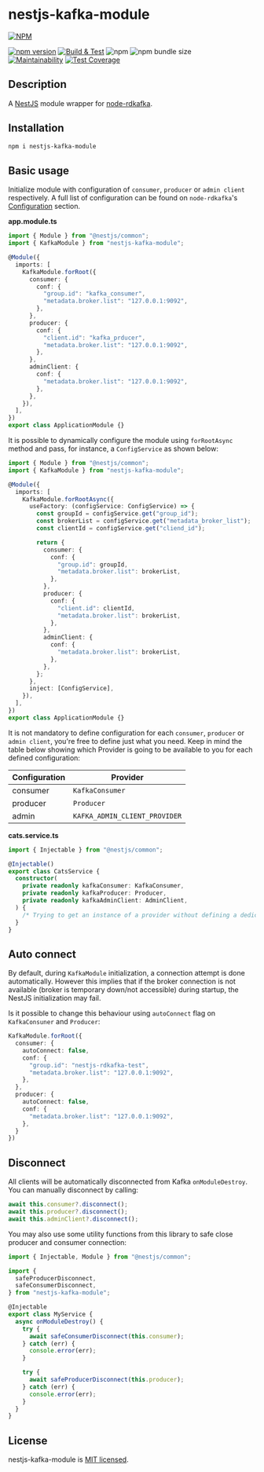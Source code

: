 # nestjs-kafka-module

[![NPM](https://nodei.co/npm/nest-kafka-module.png)](https://www.npmjs.com/package/nestjs-kafka-module)

[![npm version](https://badge.fury.io/js/nestjs-kafka-module.svg)](https://badge.fury.io/js/nestjs-kafka-module)
[![Build & Test](https://github.com/andreacioni/nestjs-kafka-module/actions/workflows/main.yml/badge.svg)](https://github.com/andreacioni/nestjs-kafka-module/actions/workflows/main.yml)
![npm](https://img.shields.io/npm/dm/nestjs-kafka-module) 
![npm bundle size](https://img.shields.io/bundlephobia/min/nestjs-kafka-module)  
[![Maintainability](https://api.codeclimate.com/v1/badges/08079c0335462972d085/maintainability)](https://codeclimate.com/github/andreacioni/nestjs-kafka-module/maintainability)
[![Test Coverage](https://api.codeclimate.com/v1/badges/08079c0335462972d085/test_coverage)](https://codeclimate.com/github/andreacioni/nestjs-kafka-module/test_coverage)

## Description

A [NestJS](https://nestjs.com/) module wrapper for [node-rdkafka](https://github.com/Blizzard/node-rdkafka).

## Installation

```bash
npm i nestjs-kafka-module
```

## Basic usage

Initialize module with configuration of `consumer`, `producer` or `admin client` respectively. A full list of configuration can be found on `node-rdkafka`'s [Configuration](https://github.com/Blizzard/node-rdkafka#configuration) section.

**app.module.ts**

```typescript
import { Module } from "@nestjs/common";
import { KafkaModule } from "nestjs-kafka-module";

@Module({
  imports: [
    KafkaModule.forRoot({
      consumer: {
        conf: {
          "group.id": "kafka_consumer",
          "metadata.broker.list": "127.0.0.1:9092",
        },
      },
      producer: {
        conf: {
          "client.id": "kafka_prducer",
          "metadata.broker.list": "127.0.0.1:9092",
        },
      },
      adminClient: {
        conf: {
          "metadata.broker.list": "127.0.0.1:9092",
        },
      },
    }),
  ],
})
export class ApplicationModule {}
```

It is possible to dynamically configure the module using `forRootAsync` method and pass, for instance, a `ConfigService` as shown below:

```typescript
import { Module } from "@nestjs/common";
import { KafkaModule } from "nestjs-kafka-module";

@Module({
  imports: [
    KafkaModule.forRootAsync({
      useFactory: (configService: ConfigService) => {
        const groupId = configService.get("group_id");
        const brokerList = configService.get("metadata_broker_list");
        const clientId = configService.get("cliend_id");

        return {
          consumer: {
            conf: {
              "group.id": groupId,
              "metadata.broker.list": brokerList,
            },
          },
          producer: {
            conf: {
              "client.id": clientId,
              "metadata.broker.list": brokerList,
            },
          },
          adminClient: {
            conf: {
              "metadata.broker.list": brokerList,
            },
          },
        };
      },
      inject: [ConfigService],
    }),
  ],
})
export class ApplicationModule {}
```

It is not mandatory to define configuration for each `consumer`, `producer` or `admin client`, you're free to define just what you need. Keep in mind the table below showing which Provider is going to be available to you for each defined configuration:

| Configuration | Provider                      |
| ------------- | ----------------------------- |
| consumer      | `KafkaConsumer`               |
| producer      | `Producer`                    |
| admin         | `KAFKA_ADMIN_CLIENT_PROVIDER` |

**cats.service.ts**

```typescript
import { Injectable } from "@nestjs/common";

@Injectable()
export class CatsService {
  constructor(
    private readonly kafkaConsumer: KafkaConsumer,
    private readonly kafkaProducer: Producer,
    private readonly kafkaAdminClient: AdminClient,
  ) {
    /* Trying to get an instance of a provider without defining a dedicated configuration will result in an error. */
  }
}
```

## Auto connect

By default, during `KafkaModule` initialization, a connection attempt is done automatically. However this implies that if the broker connection is not available (broker is temporary down/not accessible) during startup, the NestJS initialization may fail.

Is it possible to change this behaviour using `autoConnect` flag on `KafkaConsuner` and `Producer`:

```typescript
KafkaModule.forRoot({
  consumer: {
    autoConnect: false,
    conf: {
      "group.id": "nestjs-rdkafka-test",
      "metadata.broker.list": "127.0.0.1:9092",
    },
  },
  producer: {
    autoConnect: false,
    conf: {
      "metadata.broker.list": "127.0.0.1:9092",
    },
  }
})
```

## Disconnect

All clients will be automatically disconnected from Kafka `onModuleDestroy`. You can manually disconnect by calling:

```typescript
await this.consumer?.disconnect();
await this.producer?.disconnect();
await this.adminClient?.disconnect();
```

You may also use some utility functions from this library to safe close producer and consumer connection:

```typescript
import { Injectable, Module } from "@nestjs/common";

import {
  safeProducerDisconnect,
  safeConsumerDisconnect,
} from "nestjs-kafka-module";

@Injectable
export class MyService {
  async onModuleDestroy() {
    try {
      await safeConsumerDisconnect(this.consumer);
    } catch (err) {
      console.error(err);
    }

    try {
      await safeProducerDisconnect(this.producer);
    } catch (err) {
      console.error(err);
    }
  }
}
```

## License

nestjs-kafka-module is [MIT licensed](LICENSE).
